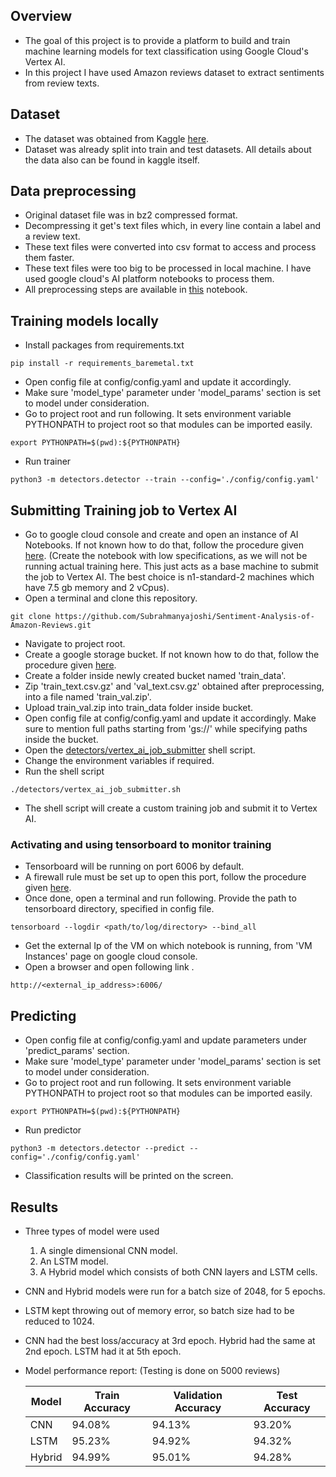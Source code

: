 
## Overview
- The goal of this project is to provide a platform to build and train machine learning models for text
classification using Google Cloud's Vertex AI.
- In this project I have used Amazon reviews dataset to extract sentiments from review texts.

## Dataset
- The dataset was obtained from Kaggle [here](https://www.kaggle.com/bittlingmayer/amazonreviews?select=train.ft.txt.bz2).
- Dataset was already split into train and test datasets. All details about the data also can be found in kaggle itself.

## Data preprocessing
- Original dataset file was in bz2 compressed format.
- Decompressing it get's text files which, in every line contain a label and a review text.
- These text files were converted into csv format to access and process them faster.
- These text files were too big to be processed in local machine. I have used google cloud's 
AI platform notebooks to process them.
- All preprocessing steps are available in [this](tools/preprocessor.ipynb) notebook.


## Training models locally

- Install packages from requirements.txt
```shell
pip install -r requirements_baremetal.txt
```
- Open config file at config/config.yaml and update it accordingly.
- Make sure 'model_type' parameter under 'model_params' section is set to model under consideration.
- Go to project root and run following. It sets environment variable 
   PYTHONPATH to project root so that modules can be imported easily.
   
```shell
export PYTHONPATH=$(pwd):${PYTHONPATH}
```
- Run trainer
```shell
python3 -m detectors.detector --train --config='./config/config.yaml'
```


## Submitting Training job to Vertex AI

- Go to google cloud console and create and open an instance of AI Notebooks. 
   If not known how to do that, follow the procedure given [here](https://cloud.google.com/notebooks/docs/create-new).
   (Create the notebook with low specifications, as we will not be running actual training here. 
   This just acts as a base machine to submit the job to Vertex AI. 
   The best choice is n1-standard-2 machines which have 7.5 gb memory and 2 vCpus).
- Open a terminal and clone this repository.
```shell
git clone https://github.com/Subrahmanyajoshi/Sentiment-Analysis-of-Amazon-Reviews.git
```
- Navigate to project root.
- Create a google storage bucket. If not known how to do that, 
   follow the procedure given [here](https://cloud.google.com/storage/docs/creating-buckets).
- Create a folder inside newly created bucket named 'train_data'.
- Zip 'train_text.csv.gz' and 'val_text.csv.gz' obtained after preprocessing, into a file named 'train_val.zip'.
- Upload train_val.zip into train_data folder inside bucket.
- Open config file at config/config.yaml and update it accordingly. Make sure to mention full paths
   starting from 'gs://' while specifying paths inside the bucket.
- Open the [detectors/vertex_ai_job_submitter](detectors/vertex_ai_job_submitter.sh) shell script.
- Change the environment variables if required.
- Run the shell script
```shell
./detectors/vertex_ai_job_submitter.sh
```
- The shell script will create a custom training job and submit it to Vertex AI. 

### Activating and using tensorboard to monitor training

- Tensorboard will be running on port 6006 by default.
- A firewall rule must be set up to open this port, follow the procedure given
   [here](https://docs.bitnami.com/google/faq/administration/use-firewall/).
- Once done, open a terminal and run following. Provide the path to tensorboard directory, 
   specified in config file.
```shell
tensorboard --logdir <path/to/log/directory> --bind_all
```
- Get the external Ip of the VM on which notebook is running, from 'VM Instances' page on google cloud console.
- Open a browser and open following link .
```text
http://<external_ip_address>:6006/
```

## Predicting
- Open config file at config/config.yaml and update parameters under 'predict_params' section.
- Make sure 'model_type' parameter under 'model_params' section is set to model under consideration.
- Go to project root and run following. It sets environment variable PYTHONPATH to project root so that 
   modules can be imported easily.
```shell
export PYTHONPATH=$(pwd):${PYTHONPATH}
```
- Run predictor
```shell
python3 -m detectors.detector --predict --config='./config/config.yaml'
```
- Classification results will be printed on the screen. 

## Results
- Three types of model were used
    1. A single dimensional CNN model.
    2. An LSTM model.
    3. A Hybrid model which consists of both CNN layers and LSTM cells.
- CNN and Hybrid models were run for a batch size of 2048, for 5 epochs.
- LSTM kept throwing out of memory error, so batch size had to be reduced to 1024.
- CNN had the best loss/accuracy at 3rd epoch. Hybrid had the same at 2nd epoch. LSTM had it at 5th epoch.
- Model performance report: (Testing is done on 5000 reviews)

    | Model  | Train Accuracy  | Validation Accuracy  | Test Accuracy  |
    |---|---|---|---|
    |CNN| 94.08% | 94.13% | 93.20%  | 
    |LSTM| 95.23% | 94.92% | 94.32% | 
    |Hybrid| 94.99% | 95.01% | 94.28%  | 
